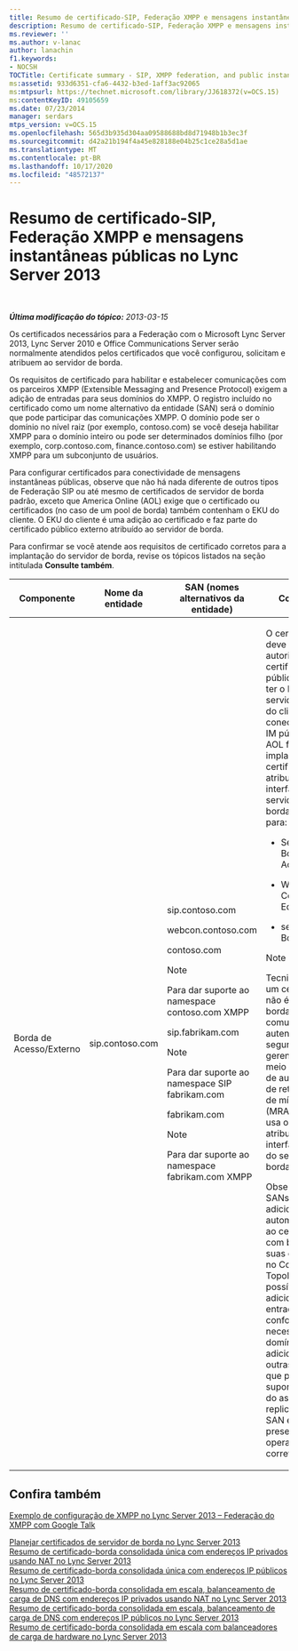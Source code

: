 ```yaml
---
title: Resumo de certificado-SIP, Federação XMPP e mensagens instantâneas públicas
description: Resumo de certificado-SIP, Federação XMPP e mensagens instantâneas públicas.
ms.reviewer: ''
ms.author: v-lanac
author: lanachin
f1.keywords:
- NOCSH
TOCTitle: Certificate summary - SIP, XMPP federation, and public instant messaging
ms:assetid: 933d6351-cfa6-4432-b3ed-1aff3ac92065
ms:mtpsurl: https://technet.microsoft.com/library/JJ618372(v=OCS.15)
ms:contentKeyID: 49105659
ms.date: 07/23/2014
manager: serdars
mtps_version: v=OCS.15
ms.openlocfilehash: 565d3b935d304aa09588688bd8d71948b1b3ec3f
ms.sourcegitcommit: d42a21b194f4a45e828188e04b25c1ce28a5d1ae
ms.translationtype: MT
ms.contentlocale: pt-BR
ms.lasthandoff: 10/17/2020
ms.locfileid: "48572137"
---
```

# <a name="certificate-summary---sip-xmpp-federation-and-public-instant-messaging-in-lync-server-2013"></a>Resumo de certificado-SIP, Federação XMPP e mensagens instantâneas públicas no Lync Server 2013

<div data-xmlns="http://www.w3.org/1999/xhtml">

<div class="topic" data-xmlns="http://www.w3.org/1999/xhtml" data-msxsl="urn:schemas-microsoft-com:xslt" data-cs="https://msdn.microsoft.com/">

<div data-asp="https://msdn2.microsoft.com/asp">



</div>

<div id="mainSection">

<div id="mainBody">

<span> </span>

_**Última modificação do tópico:** 2013-03-15_

Os certificados necessários para a Federação com o Microsoft Lync Server 2013, Lync Server 2010 e Office Communications Server serão normalmente atendidos pelos certificados que você configurou, solicitam e atribuem ao servidor de borda.

Os requisitos de certificado para habilitar e estabelecer comunicações com os parceiros XMPP (Extensible Messaging and Presence Protocol) exigem a adição de entradas para seus domínios do XMPP. O registro incluído no certificado como um nome alternativo da entidade (SAN) será o domínio que pode participar das comunicações XMPP. O domínio pode ser o domínio no nível raiz (por exemplo, contoso.com) se você deseja habilitar XMPP para o domínio inteiro ou pode ser determinados domínios filho (por exemplo, corp.contoso.com, finance.contoso.com) se estiver habilitando XMPP para um subconjunto de usuários.

Para configurar certificados para conectividade de mensagens instantâneas públicas, observe que não há nada diferente de outros tipos de Federação SIP ou até mesmo de certificados de servidor de borda padrão, exceto que America Online (AOL) exige que o certificado ou certificados (no caso de um pool de borda) também contenham o EKU do cliente. O EKU do cliente é uma adição ao certificado e faz parte do certificado público externo atribuído ao servidor de borda.

Para confirmar se você atende aos requisitos de certificado corretos para a implantação do servidor de borda, revise os tópicos listados na seção intitulada **Consulte também**.

<div>



<table>
<colgroup>
<col style="width: 25%" />
<col style="width: 25%" />
<col style="width: 25%" />
<col style="width: 25%" />
</colgroup>
<thead>
<tr class="header">
<th>Componente</th>
<th>Nome da entidade</th>
<th>SAN (nomes alternativos da entidade)</th>
<th>Comments</th>
</tr>
</thead>
<tbody>
<tr class="odd">
<td><p>Borda de Acesso/Externo</p></td>
<td><p>sip.contoso.com</p></td>
<td><p>sip.contoso.com</p>
<p>webcon.contoso.com</p>
<p>contoso.com</p>



> [!NOTE]
> Para dar suporte ao namespace contoso.com XMPP


<p>sip.fabrikam.com</p>



> [!NOTE]
> Para dar suporte ao namespace SIP fabrikam.com


<p>fabrikam.com</p>



> [!NOTE]
> Para dar suporte ao namespace fabrikam.com XMPP

</td>
<td><p>O certificado deve ser de uma autoridade de certificação pública e deve ter o EKU do servidor e o EKU do cliente se a conectividade de IM pública com AOL for implantada. O certificado é atribuído às interfaces do servidor de borda externo para:</p>
<ul>
<li><p>Serviço de Borda de Acesso</p></li>
<li><p>Web Conferencing Edge service</p></li>
<li><p>serviço de Borda A/V</p></li>
</ul>



> [!NOTE]
> Tecnicamente, um certificado não é atribuído à borda A/V. A comunicação e a autenticação seguras são gerenciadas por meio do serviço de autenticação de retransmissão de mídia (MRAS). MRAS usa o certificado atribuído à interface interna do servidor de borda.


<p>Observe que os SANs são adicionados automaticamente ao certificado com base nas suas definições no Construtor de Topologia. É possível adicionar entradas SAN conforme necessário para domínios SIP adicionais e outras enteadas que precisam de suporte. O nome do assunto é replicado no SAN e deve estar presente para a operação correta.</p></td>
</tr>
</tbody>
</table>


</div>

<div>

## <a name="see-also"></a>Confira também


[Exemplo de configuração de XMPP no Lync Server 2013 – Federação do XMPP com Google Talk](lync-server-2013-example-xmpp-configuration-–-xmpp-federation-with-google-talk.md)  


[Planejar certificados de servidor de borda no Lync Server 2013](lync-server-2013-plan-for-edge-server-certificates.md)  
[Resumo de certificado-borda consolidada única com endereços IP privados usando NAT no Lync Server 2013](lync-server-2013-certificate-summary-single-consolidated-edge-with-private-ip-addresses-using-nat.md)  
[Resumo de certificado-borda consolidada única com endereços IP públicos no Lync Server 2013](lync-server-2013-certificate-summary-single-consolidated-edge-with-public-ip-addresses.md)  
[Resumo de certificado-borda consolidada em escala, balanceamento de carga de DNS com endereços IP privados usando NAT no Lync Server 2013](lync-server-2013-certificate-summary-scaled-consolidated-edge-dns-load-balancing-private-ip.md)  
[Resumo de certificado-borda consolidada em escala, balanceamento de carga de DNS com endereços IP públicos no Lync Server 2013](lync-server-2013-certificate-summary-scaled-consolidated-edge-dns-load-balancing-with-public-ip-addresses.md)  
[Resumo de certificado-borda consolidada em escala com balanceadores de carga de hardware no Lync Server 2013](lync-server-2013-certificate-summary-scaled-consolidated-edge-with-hardware-load-balancers.md)  
  

</div>

</div>

<span> </span>

</div>

</div>

</div>

